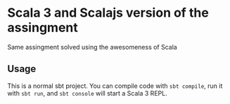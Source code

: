 # Scala 3 and Scalajs version of the assingment

Same assingment solved using the awesomeness of Scala

## Usage

This is a normal sbt project. You can compile code with `sbt compile`, run it with `sbt run`, and `sbt console` will start a Scala 3 REPL.
